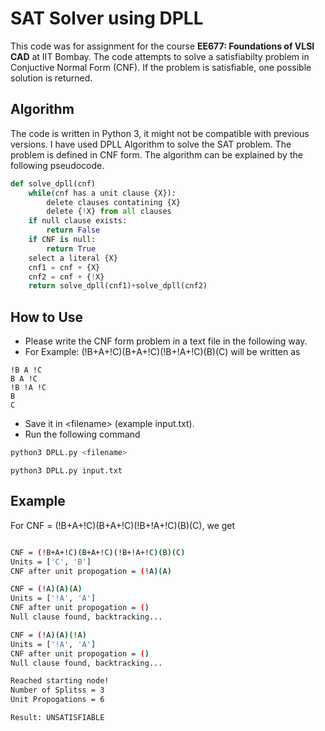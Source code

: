 # SAT Solver using DPLL

This code was for assignment for the course **EE677: Foundations of VLSI CAD** at IIT Bombay. The code attempts to solve a satisfiabilty problem in Conjuctive Normal Form (CNF). If the problem is satisfiable, one possible solution is returned.

## Algorithm
The code is written in Python 3, it might not be compatible with previous versions. I have used DPLL Algorithm to solve the SAT problem. The problem is defined in CNF form. The algorithm can be explained by the following pseudocode.

```python
def solve_dpll(cnf)
    while(cnf has a unit clause {X}):
        delete clauses contatining {X}
        delete {!X} from all clauses
    if null clause exists:
        return False
    if CNF is null:
        return True
    select a literal {X}
    cnf1 = cnf + {X}
    cnf2 = cnf + {!X}
    return solve_dpll(cnf1)+solve_dpll(cnf2)
```

## How to Use
- Please write the CNF form problem in a text file in the following way.
- For Example: (!B+A+!C)(B+A+!C)(!B+!A+!C)(B)(C) will be written as

```
!B A !C
B A !C
!B !A !C
B
C
```
- Save it in \<filename\> (example input.txt).
- Run the following command
```bash
python3 DPLL.py <filename>
```
```
python3 DPLL.py input.txt
```




## Example
For CNF = (!B+A+!C)(B+A+!C)(!B+!A+!C)(B)(C), we get
```bash

CNF = (!B+A+!C)(B+A+!C)(!B+!A+!C)(B)(C)
Units = ['C', 'B']
CNF after unit propogation = (!A)(A)

CNF = (!A)(A)(A)
Units = ['!A', 'A']
CNF after unit propogation = ()
Null clause found, backtracking...

CNF = (!A)(A)(!A)
Units = ['!A', 'A']
CNF after unit propogation = ()
Null clause found, backtracking...

Reached starting node!
Number of Splitss = 3
Unit Propogations = 6

Result: UNSATISFIABLE

```

